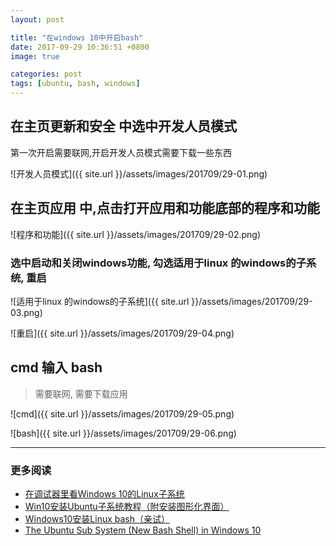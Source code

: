 ```yaml
---
layout: post

title: "在windows 10中开启bash"
date: 2017-09-29 10:36:51 +0800
image: true

categories: post
tags: [ubuntu, bash, windows]
---
```


## 在主页**更新和安全** 中选中**开发人员模式**

第一次开启需要联网,开启开发人员模式需要下载一些东西

![开发人员模式]({{ site.url }}/assets/images/201709/29-01.png)

## 在主页**应用** 中,点击打开**应用和功能**底部的**程序和功能**

![程序和功能]({{ site.url }}/assets/images/201709/29-02.png)

### 选中**启动和关闭windows功能**, 勾选**适用于linux 的windows的子系统**, 重启

![适用于linux 的windows的子系统]({{ site.url }}/assets/images/201709/29-03.png)

![重启]({{ site.url }}/assets/images/201709/29-04.png)

## cmd 输入 **bash**

>需要联网, 需要下载应用

![cmd]({{ site.url }}/assets/images/201709/29-05.png)

![bash]({{ site.url }}/assets/images/201709/29-06.png)

---
### 更多阅读
- [在调试器里看Windows 10的Linux子系统](http://www.sohu.com/a/146088487_539864)
- [Win10安装Ubuntu子系统教程（附安装图形化界面）](https://www.windows10.pro/bash-on-ubuntu-on-windows/)
- [Windows10安装Linux bash（亲试）](http://blog.csdn.net/grey_csdn/article/details/77116021)
- [The Ubuntu Sub System (New Bash Shell) in Windows 10](https://helloacm.com/the-ubuntu-sub-system-new-bash-shell-in-windows-10/)
